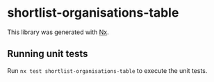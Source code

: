 # shortlist-organisations-table

This library was generated with [Nx](https://nx.dev).

## Running unit tests

Run `nx test shortlist-organisations-table` to execute the unit tests.
